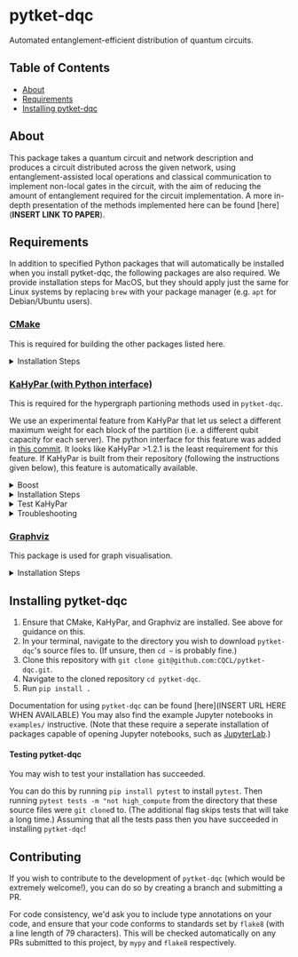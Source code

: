 # pytket-dqc

Automated entanglement-efficient distribution of quantum circuits.

## Table of Contents

- [About](#about)
- [Requirements](#requirements)
- [Installing pytket-dqc](#installing-pytket-dqc)

## About
This package takes a quantum circuit and network description and produces a circuit distributed across the given network,
using entanglement-assisted local operations and classical communication to implement non-local gates in the circuit,
with the aim of reducing the amount of entanglement required for the circuit implementation.
A more in-depth presentation of the methods implemented here can be found [here](**INSERT LINK TO PAPER**).

## Requirements
In addition to specified Python packages that will automatically be installed when you install pytket-dqc,
the following packages are also required.
We provide installation steps for MacOS,
but they should apply just the same for Linux systems by replacing `brew` with your package manager
(e.g. `apt` for Debian/Ubuntu users).

### [CMake](https://cmake.org/)
This is required for building the other packages listed here.

<details>

<summary>Installation Steps</summary>

1. `brew install cmake`

</details>

### [KaHyPar (with Python interface)](https://github.com/kahypar/kahypar)

This is required for the hypergraph partioning methods used in `pytket-dqc`.

We use an experimental feature from KaHyPar that let us select a different maximum weight for each block of the partition
(i.e. a different qubit capacity for each server).
The python interface for this feature was added in [this commit](https://github.com/kahypar/kahypar/commit/ff8fdf06c4e50af2faecddb9c5b6f7553e232df2).
It looks like KaHyPar >1.2.1 is the least requirement for this feature.
If KaHyPar is built from their repository (following the instructions given below), this feature is automatically available.

<details>
<summary>Boost</summary>

[KaHyPar requires Boost.Program_options](https://github.com/kahypar/kahypar#requirements).
If you do not have Boost installed then you can:
- Install it (see [here](https://www.boost.org/doc/libs/1_78_0/tools/build/doc/html/index.html#bbv2.installation))
- Add the flag `-DKAHYPAR_USE_MINIMAL_BOOST=ON` to the command given in Step 4 below.
</details>

<details>
<summary>Installation Steps</summary>

1. Navigate to the directory where you wish to download and build KaHyPar. 
 
 For instance, `cd ~` will do so in your home directory, which is probably fine for most people.
 The location of this directory is up to you and it will not affect installation.

2. Clone the repository (using HTTPS, since the SSH link to the repository seems to be broken):  
  ```
  git clone --depth=1 --recursive https://github.com/kahypar/kahypar.git
  ```

3. Create and move to the build directory:  
  ```
  mkdir kahypar/build && cd kahypar/build
  ```

4. Build KaHyPar  
  ```
  cmake ../ -DCMAKE_BUILD_TYPE=RELEASE -DKAHYPAR_PYTHON_INTERFACE=1
  ```

5. Build KaHyPar's Python interface:  
  ```
  cd python
  make
  ```

6. Copy the dynamic library to the appropriate path so that Python can import the kahypar module and use its contents:  
  ```
  cp kahypar.so <path-to-site-packages>
  ```
  You must replace `<path-to-site-packages>` with the path to the directory `site-packages` listed by the command `python -m site`. For instance:
  ```
  cp kahypar.so /home/myuser/anaconda3/lib/python3.9/site-packages'
  ```
</details>
  
<details>
<summary>Test KaHyPar</summary>

You should now be able to use KaHyPar in Python.
To test this, in your terminal open a Python 3 shell with command `python3` and then do `import kahypar`.
If this fails then Python cannot access the dynamic library (the `.so` file).
If you get such an error it is likely something went wrong in step 6 from the instructions above,
i.e. the `.so` file was not copied to the right directory, or the wrong `.so` file was copied.

</details>

<details>

<summary>Troubleshooting</summary>

<details>

<summary>I got an error when building KaHyPar! (Step 4)</summary>

If an error occurs it might be that you do not have the Boost library installed in your computer.
You may choose to install it yourself
(your package manager is likely able to do it for you, e.g. `brew install boost`)
or ask CMake to fetch the minimal requirements and install them using the following command instead of the one given in Step 4
```
cmake ../ -DCMAKE_BUILD_TYPE=RELEASE -DKAHYPAR_PYTHON_INTERFACE=1 -DKAHYPAR_USE_MINIMAL_BOOST=ON
```
Note that the `-DKAHYPAR_USE_MINIMAL_BOOST=ON` flag is used.
It may not be possible to get it to play nicely with an already present installation of boost.
See <https://githubhot.com/repo/kahypar/kahypar/issues/98> for relevant discussion.

</details>

<details>

<summary>My terminal is telling me `kahypar.so` doesn't exist when I try to copy it! (Step 6)</summary>

Try to find a file in the directory `kahypar/build/python` with the extension `.so` and copy that instead.

You do not need to rename the file.

</details>

</details>

### [Graphviz](https://graphviz.org/download/)
This package is used for graph visualisation.

<details>
<summary>Installation Steps</summary>

1. `brew install graphviz`
1. `pip install --global-option=build_ext --global-option="-I/opt/homebrew/include/" --global-option="-L/opt/homebrew/lib/graphviz" pygraphviz`
</details>

## Installing pytket-dqc

1. Ensure that CMake, KaHyPar, and Graphviz are installed. See above for guidance on this.
1. In your terminal, navigate to the directory you wish to download `pytket-dqc`'s source files to.
(If unsure, then `cd ~` is probably fine.)
1. Clone this repository with `git clone git@github.com:CQCL/pytket-dqc.git`.
1. Navigate to the cloned repository `cd pytket-dqc`.
1. Run `pip install .`

Documentation for using `pytket-dqc` can be found [here](INSERT URL HERE WHEN AVAILABLE)
You may also find the example Jupyter notebooks in `examples/` instructive.
(Note that these require a seperate installation of packages capable of opening Jupyter notebooks,
such as [JupyterLab](https://jupyter.org/install).)

#### Testing pytket-dqc

You may wish to test your installation has succeeded.

You can do this by running `pip install pytest` to install `pytest`.
Then running `pytest tests -m "not high_compute` from the directory that these source files were `git clone`d to.
(The additional flag skips tests that will take a long time.)
Assuming that all the tests pass then you have succeeded in installing `pytket-dqc`!


## Contributing

If you wish to contribute to the development of `pytket-dqc` (which would be extremely welcome!),
you can do so by creating a branch and submitting a PR.

For code consistency, we'd ask you to include type annotations on your code,
and ensure that your code conforms to standards set by `flake8` (with a line length of 79 characters).
This will be checked automatically on any PRs submitted to this project, by `mypy` and `flake8` respectively.